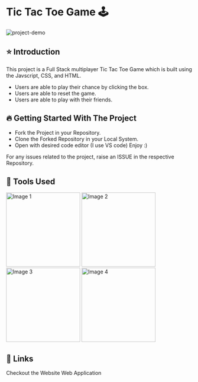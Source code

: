 # Tic Tac Toe Game 🕹️
![project-demo](https://github.com/Nitin-kaithvar/tic-tac-toe-game/assets/164529774/c037b82a-0621-4f02-96c6-4fe6a19fc659)
## ⭐ Introduction
This project is a Full Stack multiplayer Tic Tac Toe Game which is built using the Javscript, CSS, and HTML.

- Users are able to play their chance by clicking the box.
- Users are able to reset the game.
- Users are able to play with their friends.

## 🔥 Getting Started With The Project
- Fork the Project in your Repository.
- Clone the Forked Repository in your Local System.
- Open with desired code editor (I use VS code)
Enjoy :)

For any issues related to the project, raise an ISSUE in the respective Repository.

## 🔨 Tools Used

<img src="https://github.com/Nitin-kaithvar/tic-tac-toe-game/assets/164529774/f9a708cf-53c7-4b98-b078-f6e10caea51b" alt="Image 1" width="200" height="200">
<img src="https://github.com/Nitin-kaithvar/tic-tac-toe-game/assets/164529774/f589fc31-648a-4e36-9e5f-fcb43f717ddc" alt="Image 2" width="200" height="200">
<img src="https://github.com/Nitin-kaithvar/tic-tac-toe-game/assets/164529774/80288026-f978-4433-9227-e85c12a857a6" alt="Image 3" width="200" height="200">
<img src="https://github.com/Nitin-kaithvar/tic-tac-toe-game/assets/164529774/3f4188dd-98ad-40ab-aa2d-69ae6aba178e" alt="Image 4" width="200" height="200">


## 🔗 Links
Checkout the Website Web Application



